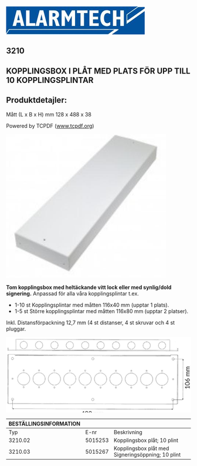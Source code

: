 ![](_page_0_Picture_1.jpeg)

## 3210

## KOPPLINGSBOX I PLÅT MED PLATS FÖR UPP TILL 10 KOPPLINGSPLINTAR

## **Produktdetajler:**

Mått (L x B x H) mm 128 x 488 x 38

Powered by TCPDF (www.tcpdf.org)

![](_page_0_Picture_7.jpeg)

**Tom kopplingsbox med heltäckande vitt lock eller med synlig/dold signering.** Anpassad för alla våra kopplingsplintar t.ex.

- 1-10 st Kopplingsplintar med måtten 116x40 mm (upptar 1 plats).
- 1-5 st Större kopplingsplintar med måtten 116x80 mm (upptar 2 platser).

Inkl. Distansförpackning 12,7 mm (4 st distanser, 4 st skruvar och 4 st pluggar.

![](_page_0_Figure_12.jpeg)

| BESTÄLLINGSINFORMATION |         |                                                   |
|------------------------|---------|---------------------------------------------------|
| Typ                    | E-nr    | Beskrivning                                       |
| 3210.02                | 5015253 | Kopplingsbox plåt; 10 plint                       |
| 3210.03                | 5015267 | Kopplingsbox plåt med Signeringsöppning; 10 plint |